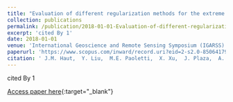 ```yaml
---
title: "Evaluation of different regularization methods for the extreme learning machine applied to hyperspectral images"
collection: publications
permalink: /publication/2018-01-01-Evaluation-of-different-regularization-methods-for-the-extreme-learning-machine-applied-to-hyperspectral-images
excerpt: 'cited By 1'
date: 2018-01-01
venue: 'International Geoscience and Remote Sensing Symposium (IGARSS)'
paperurl: 'https://www.scopus.com/inward/record.uri?eid=2-s2.0-85064179070&doi=10.1109%2fIGARSS.2018.8518746&partnerID=40&md5=a7d063b691951d6424353df5d4d5253c'
citation: ' J.M. Haut,  Y. Liu,  M.E. Paoletti,  X. Xu,  J. Plaza,  A. Plaza, &quot;Evaluation of different regularization methods for the extreme learning machine applied to hyperspectral images.&quot; International Geoscience and Remote Sensing Symposium (IGARSS), 2018.'
---
```

cited By 1

[Access paper here](https://www.scopus.com/inward/record.uri?eid=2-s2.0-85064179070&doi=10.1109%2fIGARSS.2018.8518746&partnerID=40&md5=a7d063b691951d6424353df5d4d5253c){:target="_blank"}

